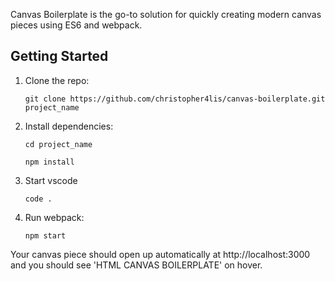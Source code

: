 Canvas Boilerplate is the go-to solution for quickly creating modern canvas pieces using ES6 and webpack.

## Getting Started

1.  Clone the repo:

        git clone https://github.com/christopher4lis/canvas-boilerplate.git project_name

2.  Install dependencies:

        cd project_name
   
        npm install

3.  Start vscode

        code .

4.  Run webpack:

        npm start

Your canvas piece should open up automatically at http://localhost:3000 and you should see 'HTML CANVAS BOILERPLATE' on hover.
